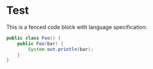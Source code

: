 # Test

This is a fenced code block with language specification:

```java
public class Foo() {
	public Foo(bar) {
		System.out.println(bar);
	}
}
```
